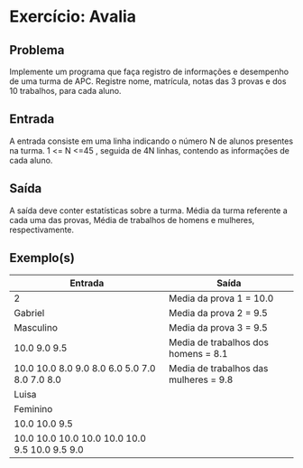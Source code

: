 Exercício: Avalia
=================


Problema
--------

Implemente um programa que faça registro de informações e desempenho de uma turma de APC. Registre nome, matrícula, notas das 3 provas e dos 10 trabalhos, para cada aluno.


Entrada
-------

A entrada consiste em uma linha indicando o número N de alunos presentes na turma.  1 <= N <=45 , seguida de 4N linhas, contendo as informações de cada aluno.


Saída
-----

A saída deve conter estatísticas sobre a turma. Média da turma referente a cada uma das provas, Média de trabalhos de homens e mulheres, respectivamente.


Exemplo(s)
----------

| Entrada                                        | Saída                                 |
|------------------------------------------------|---------------------------------------|
| 2                                              | Media da prova 1 = 10.0               |
| Gabriel                                        | Media da prova 2 = 9.5                |
| Masculino                                      | Media da prova 3 = 9.5                |
| 10.0 9.0 9.5                                   | Media de trabalhos dos homens = 8.1   |
| 10.0 10.0 8.0 9.0 8.0 6.0 5.0 7.0 8.0 7.0 8.0  | Media de trabalhos das mulheres = 9.8 |
| Luisa                                          |                                       |
| Feminino                                       |                                       |
| 10.0 10.0 9.5                                  |                                       |
| 10.0 10.0 10.0 10.0 10.0 10.0 9.5 10.0 9.5 9.0 |                                       |
